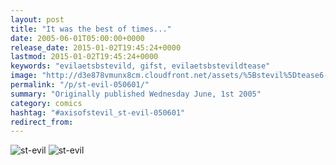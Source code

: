 ```yaml
---
layout: post
title: "It was the best of times..."
date: 2005-06-01T05:00:00+0000
release_date: 2015-01-02T19:45:24+0000
lastmod: 2015-01-02T19:45:24+0000
keywords: "evilaetsbstevild, gifst, evilaetsbstevildtease"
image: "http://d3e878vmunx8cm.cloudfront.net/assets/%5Bstevil%5Dtease6-01-05.gif"
permalink: "/p/st-evil-050601/"
summary: "Originally published Wednesday June, 1st 2005"
category: comics
hashtag: "#axisofstevil_st-evil-050601"
redirect_from:
---
```


![st-evil](http://d3e878vmunx8cm.cloudfront.net/assets/%5Bstevil%5Dtease6-01-05.gif)
![st-evil](http://d3e878vmunx8cm.cloudfront.net/assets/%5Bstevil%5D06-01-05.gif)
